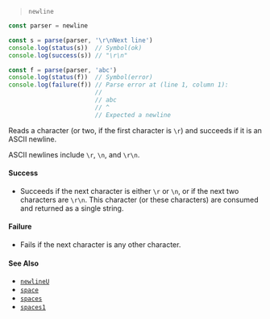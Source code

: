 <!--
 Copyright (c) 2020 Thomas J. Otterson
 
 This software is released under the MIT License.
 https://opensource.org/licenses/MIT
-->

> `newline`

```javascript
const parser = newline

const s = parse(parser, '\r\nNext line')
console.log(status(s))  // Symbol(ok)
console.log(success(s)) // "\r\n"

const f = parse(parser, 'abc')
console.log(status(f))  // Symbol(error)
console.log(failure(f)) // Parse error at (line 1, column 1):
                        //
                        // abc
                        // ^
                        // Expected a newline
```

Reads a character (or two, if the first character is `\r`) and succeeds if it is an ASCII newline.

ASCII newlines include `\r`, `\n`, and `\r\n`.

#### Success

* Succeeds if the next character is either `\r` or `\n`, or if the next two characters are `\r\n`. This character (or these characters) are consumed and returned as a single string.

#### Failure

* Fails if the next character is any other character.

#### See Also

* [`newlineU`](newlineu.md)
* [`space`](space.md)
* [`spaces`](spaces.md)
* [`spaces1`](spaces1.md)